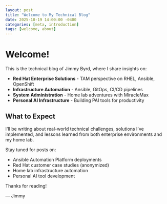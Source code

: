 ```yaml
---
layout: post
title: "Welcome to My Technical Blog"
date: 2025-10-19 14:00:00 -0400
categories: [meta, introduction]
tags: [welcome, about]
---
```


# Welcome!

This is the technical blog of Jimmy Byrd, where I share insights on:

- **Red Hat Enterprise Solutions** - TAM perspective on RHEL, Ansible, OpenShift
- **Infrastructure Automation** - Ansible, GitOps, CI/CD pipelines
- **System Administration** - Home lab adventures with MiracleMax
- **Personal AI Infrastructure** - Building PAI tools for productivity

## What to Expect

I'll be writing about real-world technical challenges, solutions I've implemented, and lessons learned from both enterprise environments and my home lab.

Stay tuned for posts on:
- Ansible Automation Platform deployments
- Red Hat customer case studies (anonymized)
- Home lab infrastructure automation
- Personal AI tool development

Thanks for reading!

— Jimmy
